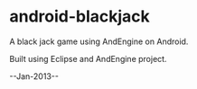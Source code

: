 # android-blackjack
A black jack game using AndEngine on Android.

Built using Eclipse and AndEngine project.

--Jan-2013--
